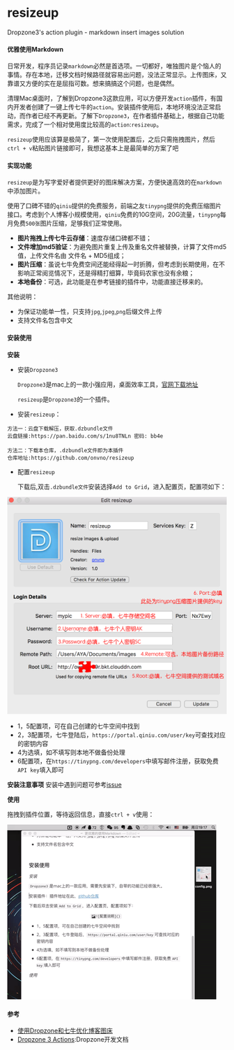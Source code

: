 # resizeup
Dropzone3's action plugin - markdown insert images solution



#### 优雅使用Markdown

日常开发，程序员记录`markdown`必然是首选项。一切都好，唯独图片是个恼人的事情。存在本地，迁移文档时候路径就容易出问题，没法正常显示。上传图床，又靠谱又方便的实在是屈指可数。想来搞搞这个问题，也是偶然。

清理Mac桌面时，了解到Dropzone3这款应用，可以方便开发`action`插件，有国内开发者创建了一键上传七牛的`action`。安装插件使用后，本地环境没法正常启动，而作者已经不再更新。了解下`Dropzone3`，在作者插件基础上，根据自己功能需求，完成了一个相对使用度比较高的`action`:`resizeup`。

`resizeup`使用应该算是极简了，第一次使用配置后，之后只需拖拽图片，然后`ctrl + v`粘贴图片链接即可，我想这基本上是最简单的方案了吧



#### 实现功能

`resizeup`是为写字爱好者提供更好的图床解决方案，方便快速高效的在`markdown`中添加图片。

使用了口碑不错的`qiniu`提供的免费服务，前端之友`tinypng`提供的免费压缩图片接口。考虑到个人博客小规模使用，`qiniu`免费的10G空间，20G流量，`tinypng`每月免费`500张`图片压缩，足够我们正常使用。

* **图片拖拽上传七牛云存储**：速度存储口碑都不错；
* **文件增加md5验证**：为避免图片重复上传及重名文件被替换，计算了文件md5值，上传文件名由 文件名 + MD5组成；
* **图片压缩**：虽说七牛免费空间还能经得起一时折腾，但考虑到长期使用，在不影响正常阅览情况下，还是得精打细算，毕竟码农家也没有余粮；
* **本地备份**：可选，此功能是在参考链接的插件中，功能直接迁移来的。

其他说明：

* 为保证功能单一性，只支持`jpg`,`jpeg`,`png`后缀文件上传
* 支持文件名包含中文




#### 安装使用

**安装**

* 安装`Dropzone3`

  `Dropzone3`是mac上的一款小强应用，桌面效率工具，[官网下载地址](https://aptonic.com/dropzone3/latest)

  `resizeup`是`Dropzone3`的一个插件。

* 安装`resizeup`：

```
方法一：云盘下载解压，获取.dzbundle文件
云盘链接:https://pan.baidu.com/s/1nu8TNLn 密码: bb4e

方法二：下载本仓库，.dzbundle文件即为本插件
仓库地址:https://github.com/onvno/resizeup
```

* 配置`resizeup`

  下载后,双击`.dzbundle文件`安装选择`Add to Grid`，进入配置页，配置项如下：

![配置说明](./config.png)

* 1，5配置项，可在自己创建的七牛空间中找到
* 2，3配置项，七牛登陆后，`https://portal.qiniu.com/user/key`可查找对应的密钥内容
* 4为选填，如不填写则本地不做备份处理
* 6配置项，在`https://tinypng.com/developers`中填写邮件注册，获取免费`API key`填入即可

**安装注意事项**
安装中遇到问题可参考[issue](https://github.com/onvno/resizeup/issues/2)



**使用**

拖拽到插件位置，等待返回信息，直接`ctrl + v`使用：

![giphy](./giphy.gif)



#### 参考

* [使用Dropzone和七牛优化博客图床](http://yansu.org/2015/01/10/use-dropzone-and-qiniu-to-store-blog-images.html)
* [Dropzone 3 Actions](https://github.com/aptonic/dropzone3-actions/blob/master/README.md#dzalerttitle-message):Dropzone开发文档
